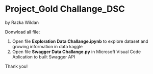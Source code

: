# Project_Gold Challange_DSC
by Razka Wildan

Donwload all file:
1. Open file **Exploration Data Challange.ipynb** to explore dataset and growing information in data kaggle
2. Open file **Swagger Data Challange.py** in Microsoft Visual Code Aplication to built Swagger API

Thank you!
 
